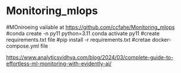 # Monitoring_mlops

#MOniroeing vailable at https://github.com/ccfahe/Monitoring_mlops
#conda create -n py11 python=3.11
conda activate py11
#create requirements.txt file
#pip install -r requirements.txt
#cretae docker-compose.yml file

https://www.analyticsvidhya.com/blog/2024/03/complete-guide-to-effortless-ml-monitoring-with-evidently-ai/